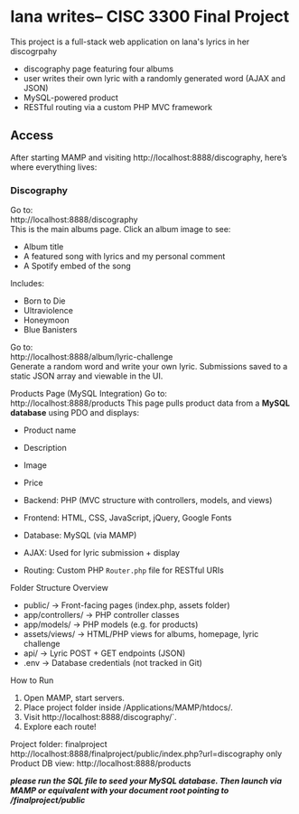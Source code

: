 
# lana writes– CISC 3300 Final Project

This project is a full-stack web application on lana's lyrics in her discogrpahy 

- discography page featuring four albums
- user writes their own lyric with a randomly generated word (AJAX and JSON)
-  MySQL-powered product 
- RESTful routing via a custom PHP MVC framework

## Access

After starting MAMP and visiting http://localhost:8888/discography, here’s where everything lives:

### Discography
Go to:  
http://localhost:8888/discography  
This is the main albums page. Click an album image to see:

- Album title
- A featured song with lyrics and my personal comment
- A Spotify embed of the song

Includes:
- Born to Die 
- Ultraviolence 
- Honeymoon 
- Blue Banisters 

Go to:  
http://localhost:8888/album/lyric-challenge  
Generate a random word and write your own lyric. Submissions saved to a static JSON array and viewable in the UI.

Products Page (MySQL Integration)
Go to:  
 http://localhost:8888/products
 This page pulls product data from a **MySQL database** using PDO and displays:

- Product name
- Description
- Image
- Price


- Backend: PHP (MVC structure with controllers, models, and views)
- Frontend: HTML, CSS, JavaScript, jQuery, Google Fonts
- Database: MySQL (via MAMP)
- AJAX: Used for lyric submission + display
- Routing: Custom PHP `Router.php` file for RESTful URIs


Folder Structure Overview

- public/ → Front-facing pages (index.php, assets folder)
- app/controllers/ → PHP controller classes
- app/models/ → PHP models (e.g. for products)
- assets/views/ → HTML/PHP views for albums, homepage, lyric challenge
- api/ → Lyric POST + GET endpoints (JSON)
- .env → Database credentials (not tracked in Git)


 How to Run

1. Open MAMP, start servers.
2. Place project folder inside /Applications/MAMP/htdocs/.
3. Visit http://localhost:8888/discography/`.
4. Explore each route!

Project folder: finalproject
http://localhost:8888/finalproject/public/index.php?url=discography
only Product DB view: http://localhost:8888/products

***please run the SQL file to seed your MySQL database. Then launch via MAMP or equivalent with your document root pointing to /finalproject/public***
